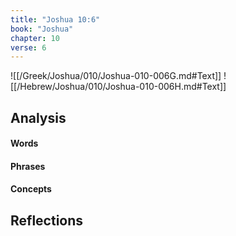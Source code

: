 ```yaml
---
title: "Joshua 10:6"
book: "Joshua"
chapter: 10
verse: 6
---
```

![[/Greek/Joshua/010/Joshua-010-006G.md#Text]]
![[/Hebrew/Joshua/010/Joshua-010-006H.md#Text]]

## Analysis

#### Words

#### Phrases

#### Concepts

## Reflections
